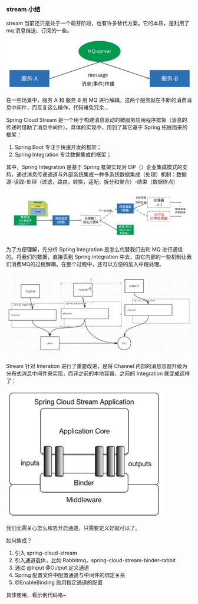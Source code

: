 ### stream 小结

stream 当前还只是处于一个萌芽阶段，也有许多替代方案。它的本质，是利用了 mq 消息推送、订阅的一些。

![image](/docs/images/stream_process_flow.png)

在一些场景中，服务 A 和 服务 B 用 MQ 进行解耦。这两个服务就在不断的消费消息中间件，而反复这么操作，代码难免冗余...

Spring Cloud Stream 是一个用于构建消息驱动的微服务应用程序框架（消息的传递时借助了消息中间件）。具体的实现中，用到了其它基于 Spring 拓展而来的框架：

1. Spring Boot 专注于快速开发的框架；
2. Spring Integration 专注数据集成的框架；

其中，Spring Integration 是基于 Spring 框架实现对 EIP（）企业集成模式的支持，通过消息传递通道与外部系统集成一种多系统数据集成（处理）机制：数据源-读取-处理（过滤，路由，转换，适配，拆分和聚合）-结束（数据终点）

![image](/docs/images/stream_integration.png)

为了方便理解，先分析 Spring Integration 是怎么代替我们去和 MQ 进行通信的。将我们的数据，直接丢到 Spring integration 中去，由它内部的一些机制让我们消费MQ的过程解耦。在整个过程中，还可以方便的加入中段处理。

![image](/docs/images/stream_integration_middle.png)

Stream 针对 Interation 进行了重要改进，是将 Channel 内部的消息容器升级为分布式消息中间件来实现，而非之前的本地容器，之前的 Integration 就变成这样了：

![image](/docs/images/stream_application.png)

我们无需关心怎么和去开启通道，只需要定义好就可以了。


如何集成？

1. 引入 spring-cloud-stream
2. 引入通道载体，比如 Rabbitmq，spring-cloud-stream-binder-rabbit
3. 通过 @Input @Output 定义通道
4. Spring 配置文件中配置通道与中间件的绑定关系
5. @EnableBinding 启用指定通道的配置

具体使用，看示例代码咯~
